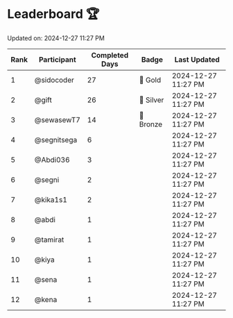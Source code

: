 # Leaderboard 🏆

Updated on: 2024-12-27 11:27 PM

| Rank | Participant       | Completed Days | Badge      | Last Updated         |
|------|-------------------|----------------|------------|----------------------|
| 1    | @sidocoder        | 27             | 🏅 Gold     | 2024-12-27 11:27 PM |
| 2    | @gift             | 26             | 🥈 Silver   | 2024-12-27 11:27 PM |
| 3    | @sewasewT7        | 14             | 🥉 Bronze   | 2024-12-27 11:27 PM |
| 4    | @segnitsega       | 6              |            | 2024-12-27 11:27 PM |
| 5    | @Abdi036          | 3              |            | 2024-12-27 11:27 PM |
| 6    | @segni            | 2              |            | 2024-12-27 11:27 PM |
| 7    | @kika1s1          | 2              |            | 2024-12-27 11:27 PM |
| 8    | @abdi             | 1              |            | 2024-12-27 11:27 PM |
| 9    | @tamirat          | 1              |            | 2024-12-27 11:27 PM |
| 10   | @kiya             | 1              |            | 2024-12-27 11:27 PM |
| 11   | @sena             | 1              |            | 2024-12-27 11:27 PM |
| 12   | @kena             | 1              |            | 2024-12-27 11:27 PM |
